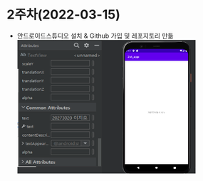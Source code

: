 # 2주차(2022-03-15)
- 안드로이드스튜디오 설치 & Github 가입 및 레포지토리 만듦
<img width="400" height="300" src="./pic/2st.png"></img>
